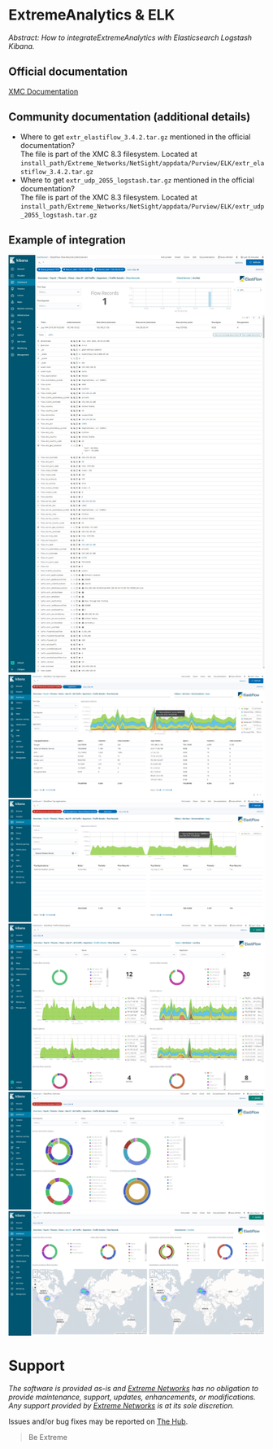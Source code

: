 # ExtremeAnalytics & ELK

_Abstract: How to integrateExtremeAnalytics with Elasticsearch Logstash Kibana._

## Official documentation
[XMC Documentation](https://emc.extremenetworks.com/content/oneview/docs/analytics/docs/pur_elk.htm)

## Community documentation (additional details)
* Where to get `extr_elastiflow_3.4.2.tar.gz` mentioned in the official documentation?  
The file is part of the XMC 8.3 filesystem. Located at `install_path/Extreme_Networks/NetSight/appdata/Purview/ELK/extr_elastiflow_3.4.2.tar.gz`  
* Where to get `extr_udp_2055_logstash.tar.gz` mentioned in the official documentation?  
The file is part of the XMC 8.3 filesystem. Located at `install_path/Extreme_Networks/NetSight/appdata/Purview/ELK/extr_udp_2055_logstash.tar.gz`  

## Example of integration
![Flow Detail](Flow-details.jpg)
![Top Applications](TopApplications.PNG)
![Selected Application](Application.PNG)
![Traffic Details](TrafficDetails.PNG)
![Overview](Overview.PNG)
![GEO Location](GeoLocation.PNG)


# Support
_The software is provided as-is and [Extreme Networks](http://www.extremenetworks.com/) has no obligation to provide maintenance, support, updates, enhancements, or modifications. Any support provided by [Extreme Networks](http://www.extremenetworks.com/) is at its sole discretion._

Issues and/or bug fixes may be reported on [The Hub](https://community.extremenetworks.com/extreme).

>Be Extreme